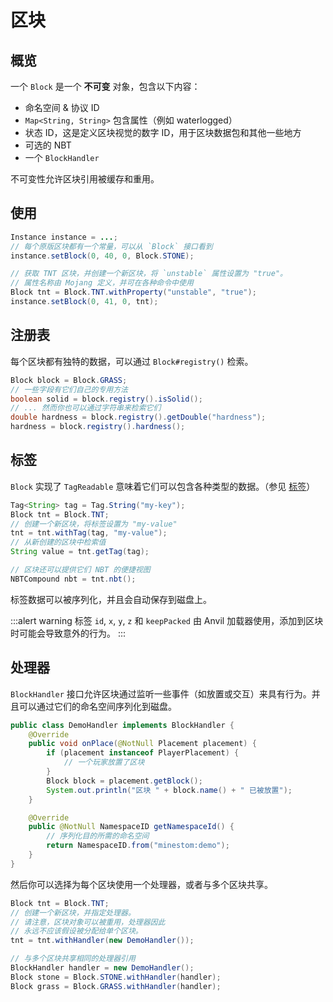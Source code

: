 # 区块

## 概览

一个 `Block` 是一个 **不可变** 对象，包含以下内容：

- 命名空间 & 协议 ID
- `Map<String, String>` 包含属性（例如 waterlogged）
- 状态 ID，这是定义区块视觉的数字 ID，用于区块数据包和其他一些地方
- 可选的 NBT
- 一个 `BlockHandler`

不可变性允许区块引用被缓存和重用。

## 使用

```java
Instance instance = ...;
// 每个原版区块都有一个常量，可以从 `Block` 接口看到
instance.setBlock(0, 40, 0, Block.STONE);

// 获取 TNT 区块，并创建一个新区块，将 `unstable` 属性设置为 "true"。
// 属性名称由 Mojang 定义，并可在各种命令中使用
Block tnt = Block.TNT.withProperty("unstable", "true");
instance.setBlock(0, 41, 0, tnt);
```

## 注册表

每个区块都有独特的数据，可以通过 `Block#registry()` 检索。

```java
Block block = Block.GRASS;
// 一些字段有它们自己的专用方法
boolean solid = block.registry().isSolid();
// ... 然而你也可以通过字符串来检索它们
double hardness = block.registry().getDouble("hardness");
hardness = block.registry().hardness();
```

## 标签

`Block` 实现了 `TagReadable` 意味着它们可以包含各种类型的数据。（参见 [标签](../feature/tags)）

```java
Tag<String> tag = Tag.String("my-key");
Block tnt = Block.TNT;
// 创建一个新区块，将标签设置为 "my-value"
tnt = tnt.withTag(tag, "my-value");
// 从新创建的区块中检索值
String value = tnt.getTag(tag);

// 区块还可以提供它们 NBT 的便捷视图
NBTCompound nbt = tnt.nbt();
```

标签数据可以被序列化，并且会自动保存到磁盘上。

:::alert  warning
标签 `id`, `x`, `y`, `z` 和 `keepPacked` 由 Anvil 加载器使用，添加到区块时可能会导致意外的行为。
:::

## 处理器

`BlockHandler` 接口允许区块通过监听一些事件（如放置或交互）来具有行为。并且可以通过它们的命名空间序列化到磁盘。

```java
public class DemoHandler implements BlockHandler {
    @Override
    public void onPlace(@NotNull Placement placement) {
        if (placement instanceof PlayerPlacement) {
            // 一个玩家放置了区块
        }
        Block block = placement.getBlock();
        System.out.println("区块 " + block.name() + " 已被放置");
    }

    @Override
    public @NotNull NamespaceID getNamespaceId() {
        // 序列化目的所需的命名空间
        return NamespaceID.from("minestom:demo");
    }
}
```

然后你可以选择为每个区块使用一个处理器，或者与多个区块共享。

```java
Block tnt = Block.TNT;
// 创建一个新区块，并指定处理器。
// 请注意，区块对象可以被重用，处理器因此
// 永远不应该假设被分配给单个区块。
tnt = tnt.withHandler(new DemoHandler());

// 与多个区块共享相同的处理器引用
BlockHandler handler = new DemoHandler();
Block stone = Block.STONE.withHandler(handler);
Block grass = Block.GRASS.withHandler(handler);
```
